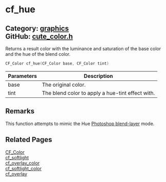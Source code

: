 [](../header.md ':include')

# cf_hue

Category: [graphics](https://github.com/RandyGaul/cute_framework/blob/master/docs/api_reference?id=graphics)  
GitHub: [cute_color.h](https://github.com/RandyGaul/cute_framework/blob/master/include/cute_color.h)  
---

Returns a result color with the luminance and saturation of the base color and the hue of the blend color.

```cpp
CF_Color cf_hue(CF_Color base, CF_Color tint)
```

Parameters | Description
--- | ---
base | The original color.
tint | The blend color to apply a hue-tint effect with.

## Remarks

This function attempts to mimic the Hue [Photoshop blend-layer](https://helpx.adobe.com/photoshop/using/blending-modes.html) mode.

## Related Pages

[CF_Color](https://github.com/RandyGaul/cute_framework/blob/master/docs/graphics/cf_color.md)  
[cf_softlight](https://github.com/RandyGaul/cute_framework/blob/master/docs/graphics/cf_softlight.md)  
[cf_overlay_color](https://github.com/RandyGaul/cute_framework/blob/master/docs/graphics/cf_overlay_color.md)  
[cf_softlight_color](https://github.com/RandyGaul/cute_framework/blob/master/docs/graphics/cf_softlight_color.md)  
[cf_overlay](https://github.com/RandyGaul/cute_framework/blob/master/docs/graphics/cf_overlay.md)  
